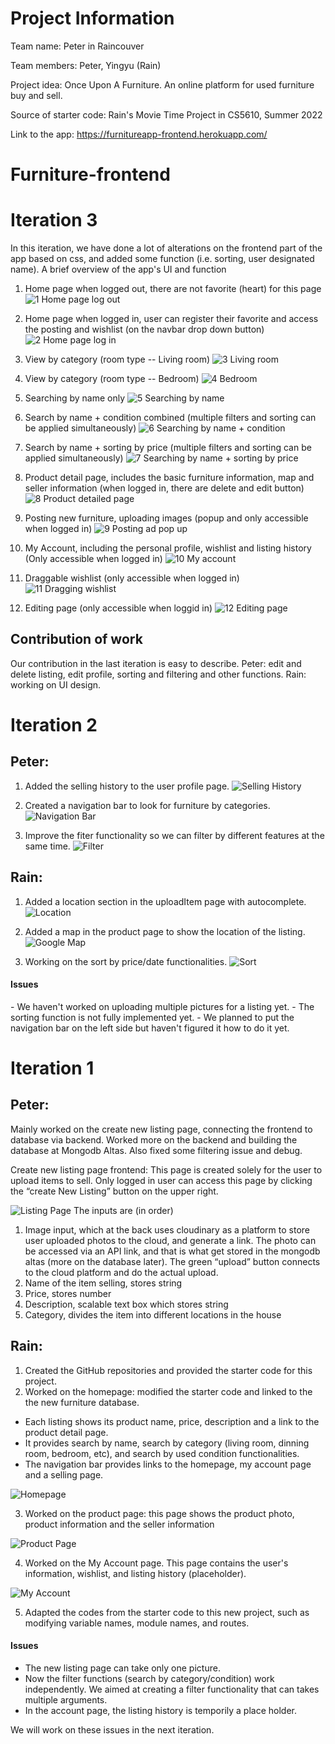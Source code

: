 
<h1>Project Information</h1>

Team name: Peter in Raincouver

Team members: Peter, Yingyu (Rain)

Project idea: Once Upon A Furniture. An online platform for used furniture buy and sell.

Source of starter code: Rain's Movie Time Project in CS5610, Summer 2022

Link to the app: https://furnitureapp-frontend.herokuapp.com/

# Furniture-frontend

<h1>Iteration 3</h1>
In this iteration, we have done a lot of alterations on the frontend part of the app based on css, and added some function (i.e. sorting, user designated name). A brief overview of the app's UI and function

1. Home page when logged out, there are not favorite (heart) for this page
![1  Home page log out](https://media.github.ccs.neu.edu/user/11225/files/fe30ea68-7a49-40a0-a2c2-68783bea02ff)

2. Home page when logged in, user can register their favorite and access the posting and wishlist (on the navbar drop down button)
![2  Home page log in](https://media.github.ccs.neu.edu/user/11225/files/a55796ee-d760-489d-b76b-7f10b3cc9a0d)

3. View by category (room type -- Living room)
![3  Living room](https://media.github.ccs.neu.edu/user/11225/files/eb6436e4-3a17-46d6-b0d6-308c95ba66be)

4. View by category (room type -- Bedroom)
![4  Bedroom](https://media.github.ccs.neu.edu/user/11225/files/6cde2a6b-c6cd-47b6-b045-7c0d1cab7ac2)

5. Searching by name only
![5  Searching by name](https://media.github.ccs.neu.edu/user/11225/files/69c9dadc-ffcf-42ed-88f2-6aed11414d0c)

6. Search by name + condition combined (multiple filters and sorting can be applied simultaneously)
![6  Searching by name + condition](https://media.github.ccs.neu.edu/user/11225/files/72f57ddc-8e15-4a2a-a170-547c62ed6e2e)

7. Search by name + sorting by price (multiple filters and sorting can be applied simultaneously)
![7  Searching by name + sorting by price](https://media.github.ccs.neu.edu/user/11225/files/9784fd07-45ca-4abe-9545-317190ecf199)

8. Product detail page, includes the basic furniture information, map and seller information (when logged in, there are delete and edit button)
![8  Product detailed page](https://media.github.ccs.neu.edu/user/11225/files/673e34db-17e7-4a0e-90a9-4d2b36a23ca4)

9. Posting new furniture, uploading images (popup and only accessible when logged in)
![9  Posting ad pop up](https://media.github.ccs.neu.edu/user/11225/files/10704529-b0f5-4776-963a-ca537415c53f)

10. My Account, including the personal profile, wishlist and listing history (Only accessible when logged in)
![10  My account](https://media.github.ccs.neu.edu/user/11225/files/11bde70e-cbff-4807-948c-7cf5b4465faa)

11. Draggable wishlist (only accessible when logged in)
![11  Dragging wishlist](https://media.github.ccs.neu.edu/user/11225/files/ba972ef2-20c5-443b-91bf-98cdb0d8f40d)

12. Editing page (only accessible when loggid in)
![12  Editing page](https://media.github.ccs.neu.edu/user/11225/files/c82092e6-ce24-49d6-9adf-2ba448a44bd1)

<h2>Contribution of work</h2>
Our contribution in the last iteration is easy to describe. Peter: edit and delete listing, edit profile, sorting and filtering and other functions. Rain: working on UI design.


<h1>Iteration 2</h1>

<h2>Peter: </h2>

1. Added the selling history to the user profile page. 
![Selling History](public/images/iter2_my_listings.png)

2. Created a navigation bar to look for furniture by categories.
![Navigation Bar](public/images/iter2_navigation_bar.png)

3. Improve the fiter functionality so we can filter by different features at the same time.
![Filter](public/images/iter2_filter.png)

<h2>Rain: </h2>

1. Added a location section in the uploadItem page with autocomplete.
![Location](public/images/iter2_uploadItem.png)

2. Added a map in the product page to show the location of the listing.
![Google Map](public/images/iter2_product_with_map.png)

3. Working on the sort by price/date functionalities.
![Sort](public/images/iter2_sort.png)

<h4>Issues</h4>
- We haven't worked on uploading multiple pictures for a listing yet.
- The sorting function is not fully implemented yet.
- We planned to put the navigation bar on the left side but haven't figured it how to do it yet.

<h1>Iteration 1</h1>

<h2>Peter:</h2>

Mainly worked on the create new listing page, connecting the frontend to database via backend. Worked more on the backend and building the database at Mongodb Altas. 
Also fixed some filtering issue and debug.

Create new listing page frontend:
This page is created solely for the user to upload items to sell. Only logged in user can access this page by clicking the “create New Listing” button on the upper right.
 
![Listing Page](public/images/iter1_listing_page.png)
The inputs are (in order)
1. Image input, which at the back uses cloudinary as a platform to store user uploaded photos to the cloud, and generate a link. The photo can be accessed via an API link, and that is what get stored in the mongodb altas (more on the database later). The green “upload” button connects to the cloud platform and do the actual upload.
2. Name of the item selling, stores string
3. Price, stores number
4. Description, scalable text box which stores string
5. Category, divides the item into different locations in the house

<h2>Rain: </h2>

1. Created the GitHub repositories and provided the starter code for this project.
2. Worked on the homepage: modified the starter code and linked to the the new furniture database.
 - Each listing shows its product name, price, description and a link to the product detail page.
 - It provides search by name, search by category (living room, dinning room, bedroom, etc), and search by used condition functionalities.
 - The navigation bar provides links to the homepage, my account page and a selling page.
 
![Homepage](public/images/iter1_homepage.png)

3. Worked on the product page: this page shows the product photo, product information and the seller information

![Product Page](public/images/iter1_product.png)

4. Worked on the My Account page. This page contains the user's information, wishlist, and listing history (placeholder).

![My Account](public/images/iter1_my_account.png)

5. Adapted the codes from the starter code to this new project, such as modifying variable names, module names, and routes. 

<h4>Issues</h4>

- The new listing page can take only one picture. 
- Now the filter functions (search by category/condition) work independently. We aimed at creating a filter functionality that can takes multiple arguments.
- In the account page, the listing history is temporily a place holder. 

We will work on these issues in the next iteration.
